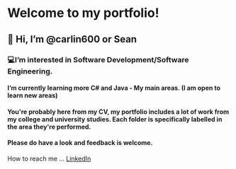 # Welcome to my portfolio!
 
## 👋 Hi, I’m @carlin600 or Sean

### 💻I’m interested in Software Development/Software Engineering.

#### I’m currently learning more C# and Java - My main areas. (I  am open to learn new areas) 
#### You're probably here from my CV, my portfolio includes a lot of work from my college and university studies. Each folder is specifically labelled in the area they're performed.
#### Please do have a look and feedback is welcome. 


How to reach me ...
[LinkedIn](www.linkedin.com/in/sean~carlin)


<!---
carlin600/carlin600 is a ✨ special ✨ repository because its `README.md` (this file) appears on your GitHub profile.
You can click the Preview link to take a look at your changes.
--->
